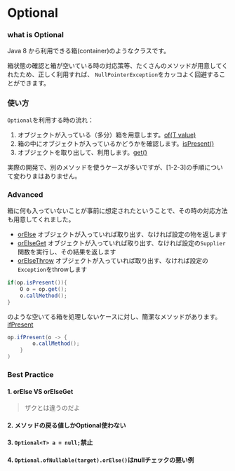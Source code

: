 # Optional

### what is Optional
Java 8 から利用できる箱(container)のようなクラスです。 
 
箱状態の確認と箱が空いている時の対応策等、たくさんのメソッドが用意してくれたため、正しく利用すれば、
`NullPointerException`をカッコよく回避することができます。

### 使い方
`Optional`を利用する時の流れ：
1. オブジェクトが入っている（多分）箱を用意します。[of(T value)][of]
2. 箱の中にオブジェクトが入っているかどうかを確認します。[isPresent()][isPresent]
3. オブジェクトを取り出して、利用します。[get()][get]

実際の開発で、別のメソッドを使うケースが多いですが、[1-2-3]の手順について変わりまはありません。

### Advanced
箱に何も入っていないことが事前に想定されたということで、その時の対応方法も用意してくれました。

* [orElse][orElse] オブジェクトが入っていれば取り出す、なければ設定の物を返します
* [orElseGet][orElseGet] オブジェクトが入っていれば取り出す、なければ設定の`Supplier`関数を実行し、その結果を返します
* [orElseThrow][orElseThrow] オブジェクトが入っていれば取り出す、なければ設定の`Exception`をthrowします

```java
if(op.isPresent()){
    O o = op.get();
    o.callMethod();
}
```
のような空いてる箱を処理しないケースに対し、簡潔なメソッドがあります。[ifPresent][ifPresent]

```java
op.ifPresent(o -> {
        o.callMethod();
    }
)
```

### Best Practice

#### 1. orElse VS orElseGet
> ザクとは違うのだよ

#### 2. メソッドの戻る値しかOptional使わない

#### 3. `Optional<T> a = null;`禁止

#### 4. `Optional.ofNullable(target).orElse()`はnullチェックの悪い例


[empty]:https://docs.oracle.com/javase/jp/8/docs/api/java/util/Optional.html#empty--
[of]:https://docs.oracle.com/javase/jp/8/docs/api/java/util/Optional.html#of-T-
[ofNullable]:https://docs.oracle.com/javase/jp/8/docs/api/java/util/Optional.html#ofNullable-T-
[get]:https://docs.oracle.com/javase/jp/8/docs/api/java/util/Optional.html#get--
[isPresent]:https://docs.oracle.com/javase/jp/8/docs/api/java/util/Optional.html#isPresent--
[orElse]:https://docs.oracle.com/javase/jp/8/docs/api/java/util/Optional.html#orElse-T-
[orElseGet]:https://docs.oracle.com/javase/jp/8/docs/api/java/util/Optional.html#orElseGet-java.util.function.Supplier-
[orElseThrow]:https://docs.oracle.com/javase/jp/8/docs/api/java/util/Optional.html#orElseThrow-java.util.function.Supplier-
[ifPresent]:https://docs.oracle.com/javase/jp/8/docs/api/java/util/Optional.html#ifPresent-java.util.function.Consumer-